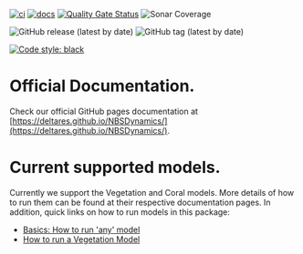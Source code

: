 [![ci](https://github.com/Deltares/NBSDynamics/actions/workflows/ci.yml/badge.svg)](https://github.com/Deltares/NBSDynamics/actions/workflows/ci.yml)
[![docs](https://github.com/Deltares/NBSDynamics/actions/workflows/docs.yml/badge.svg)](https://github.com/Deltares/NBSDynamics/actions/workflows/docs.yml)
[![Quality Gate Status](https://sonarcloud.io/api/project_badges/measure?project=Deltares_NBSDynamics&metric=alert_status)](https://sonarcloud.io/summary/new_code?id=Deltares_NBSDynamics)
![Sonar Coverage](https://img.shields.io/sonar/coverage/Deltares_NBSDynamics?logo=SonarCloud&server=https%3A%2F%2Fsonarcloud.io&?style=plastic&logo=appveyor)

![GitHub release (latest by date)](https://img.shields.io/github/v/release/Deltares/NBSDynamics)
![GitHub tag (latest by date)](https://img.shields.io/github/v/tag/Deltares/NBSDynamics)

[![Code style: black](https://img.shields.io/badge/code%20style-black-000000.svg)](https://github.com/psf/black)

# Official Documentation.
Check our official GitHub pages documentation at [https://deltares.github.io/NBSDynamics/](https://deltares.github.io/NBSDynamics/).

# Current supported models.
Currently we support the Vegetation and Coral models. More details of how to run them can be found at their respective documentation pages.
In addition, quick links on how to run models in this package:
* [Basics: How to run 'any' model](https://deltares.github.io/NBSDynamics/guides/run_simulation/)
* [How to run a Vegetation Model](https://deltares.github.io/NBSDynamics/guides/run_simulation_veg/)

